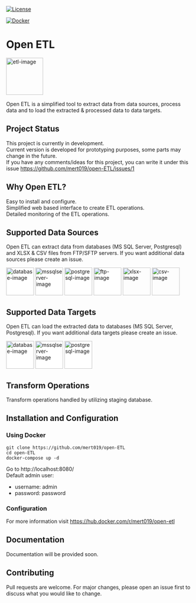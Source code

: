[![License](https://img.shields.io/badge/License-Apache%202.0-blue.svg)](https://opensource.org/licenses/Apache-2.0)

[![Docker](https://badgen.net/badge/icon/docker?icon=docker&label)](https://hub.docker.com/r/mert019/open-etl)

# Open ETL

<div style="margin-bottom: 16px;">
    <img
    src="https://user-images.githubusercontent.com/67417415/168584766-a148a778-8dae-4a83-9a1e-88f5e833ca21.png"
    alt="etl-image"
    width="100"
    />
</div>

Open ETL is a simplified tool to extract data from data sources, process data and to load the extracted & processed data to data targets. 

## Project Status
This project is currently in development. \
Current version is developed for prototyping purposes, some parts may change in the future. \
If you have any comments/ideas for this project, you can write it under this issue https://github.com/mert019/open-ETL/issues/1

## Why Open ETL?
Easy to install and configure. \
Simplified web based interface to create ETL operations. \
Detailed monitoring of the ETL operations.

## Supported Data Sources
Open ETL can extract data from databases (MS SQL Server, Postgresql) and XLSX & CSV files from FTP/SFTP servers. If you want additional data sources please create an issue.

<img
  style="background-color:white;border-radius:0px;"
  src="https://user-images.githubusercontent.com/67417415/168590045-8d77a7c3-b5fd-4fe6-9eec-de6182aa5fc5.png"
  alt="database-image"
  height="75"
/>
<img
  style="background-color:white;border-radius:0px;"
  src="https://user-images.githubusercontent.com/67417415/168590248-34447287-48e0-4b70-a67f-142fef08fbad.png"
  alt="mssqlserver-image"
  height="75"
/>
<img
  style="background-color:white;border-radius:0px;"
  src="https://user-images.githubusercontent.com/67417415/168590471-975001bd-5602-4f85-bdf9-3e6275cf94c9.png"
  alt="postgresql-image"
  height="75"
/>
<img
  style="background-color:white;border-radius:0px;"
  src="https://user-images.githubusercontent.com/67417415/168589665-075a1fc9-b130-44a5-ba9b-e47149af8bb8.png"
  alt="ftp-image"
  width="75"
/>
<img
  style=""
  src="https://user-images.githubusercontent.com/67417415/168588939-8787c81b-fe7c-485d-a48e-706a658db2be.png"
  alt="xlsx-image"
  width="75"
/>
<img
  style=""
  src="https://user-images.githubusercontent.com/67417415/168589359-4a98c126-6dbc-4769-9dba-97aa45d31cac.png"
  alt="csv-image"
  width="75"
/>



## Supported Data Targets
Open ETL can load the extracted data to databases (MS SQL Server, Postgresql). If you want additional data targets please create an issue.

<img
  style="background-color:white;border-radius:0px;"
  src="https://user-images.githubusercontent.com/67417415/168590045-8d77a7c3-b5fd-4fe6-9eec-de6182aa5fc5.png"
  alt="database-image"
  height="75"
/>
<img
  style="background-color:white;border-radius:0px;"
  src="https://user-images.githubusercontent.com/67417415/168590248-34447287-48e0-4b70-a67f-142fef08fbad.png"
  alt="mssqlserver-image"
  height="75"
/>
<img
  style="background-color:white;border-radius:0px;"
  src="https://user-images.githubusercontent.com/67417415/168590471-975001bd-5602-4f85-bdf9-3e6275cf94c9.png"
  alt="postgresql-image"
  height="75"
/>

## Transform Operations
Transform operations handled by utilizing staging database.

## Installation and Configuration
### Using Docker
```console
git clone https://github.com/mert019/open-ETL
cd open-ETL
docker-compose up -d
```
Go to http://localhost:8080/ \
Default admin user:
  - username: admin
  - password: password

### Configuration
For more information visit https://hub.docker.com/r/mert019/open-etl

## Documentation
Documentation will be provided soon.

## Contributing
Pull requests are welcome. For major changes, please open an issue first to discuss what you would like to change.
